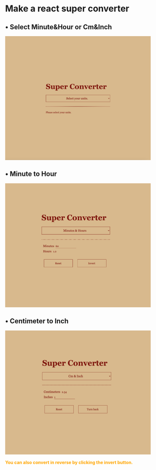 # Make a react super converter

## • Select Minute&Hour or Cm&Inch
<img src="images/1.png" width="470px" height="400px" alt="Select"></img>

## • Minute to Hour
<img src="images/2.png" width="470px" height="400px" alt="Select"></img>

## • Centimeter to Inch
<img src="images/3.png" width="470px" height="400px" alt="Select"></img>

__<span style="color: orange">You can also convert in reverse by clicking the invert button.</span>__
